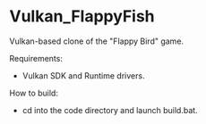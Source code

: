# Vulkan_FlappyFish
Vulkan-based clone of the "Flappy Bird" game.

Requirements:
- Vulkan SDK and Runtime drivers.

How to build:
- cd into the code directory and launch build.bat.
